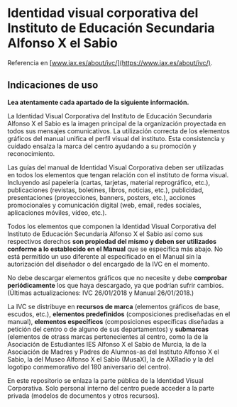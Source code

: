 # Identidad visual corporativa del Instituto de Educación Secundaria Alfonso X el Sabio

Referencia en [www.iax.es/about/ivc/](https://www.iax.es/about/ivc/).

## Indicaciones de uso

**Lea atentamente cada apartado de la siguiente información.**

La Identidad Visual Corporativa del Instituto de Educación Secundaria Alfonso X el Sabio es la imagen principal de la organización proyectada en todos sus mensajes comunicativos. La utilización correcta de los elementos gráficos del manual unifica el perfil visual del instituto. Esta consistencia y cuidado ensalza la marca del centro ayudando a su promoción y reconocimiento.

Las guías del manual de Identidad Visual Corporativa deben ser utilizadas en todos los elementos que tengan relación con el instituto de forma visual. Incluyendo así papelería (cartas, tarjetas, material reprográfico, etc.), publicaciones (revistas, boletines, libros, noticias, etc.), publicidad, presentaciones (proyecciones, banners, posters, etc.), acciones promocionales y comunicación digital (web, email, redes sociales, aplicaciones móviles, vídeo, etc.).

Todos los elementos que componen la Identidad Visual Corporativa del Instituto de Educación Secundaria Alfonso X el Sabio así como sus respectivos derechos **son propiedad del mismo y deben ser utilizados conforme a lo establecido en el Manual** que se especifica más abajo. No está permitido un uso diferente al especificado en el Manual sin la autorización del diseñador o del encargado de la IVC en el momento.

No debe descargar elementos gráficos que no necesite y debe **comprobar periódicamente** los que haya descargado, ya que podrían sufrir cambios. (Últimas actualizaciones: IVC 26/01/2018 y Manual 26/01/2018.)

La IVC se distribuye en **recursos de marca** (elementos gráficos de base, escudos, etc.), **elementos predefinidos** (composiciones prediseñadas en el manual), **elementos específicos** (composiciones específicas diseñadas a petición del centro o de alguno de sus departamentos) y **submarcas** (elementos de otrass marcas pertenecientes al centro, como la de la Asociación de Estudiantes IES Alfonso X el Sabio de Murcia, la de la Asociación de Madres y Padres de Alumnos-as del Instituto Alfonso X el Sabio, la del Museo Alfonso X el Sabio (MusaX), la de AXRadio y la del logotipo conmemorativo del 180 aniversario del centro).

En este repositorio se enlaza la parte pública de la Identidad Visual Corporativa. Solo personal interno del centro puede acceder a la parte privada (modelos de documentos y otros recursos).
